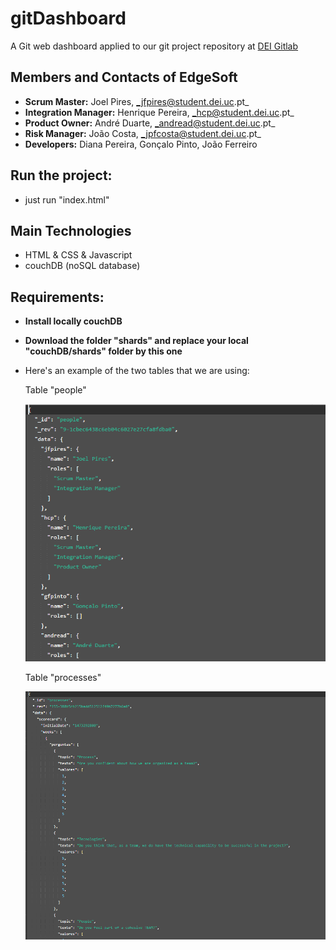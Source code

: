 # gitDashboard
A Git web dashboard applied to our git project repository at [DEI Gitlab](https://git.dei.uc.pt)

## Members and Contacts of EdgeSoft  
- **Scrum Master:** Joel Pires, _jfpires@student.dei.uc.pt_  
- **Integration Manager:** Henrique Pereira,  _hcp@student.dei.uc.pt_
- **Product Owner:** André Duarte, _andread@student.dei.uc.pt_
- **Risk Manager:** João Costa, _jpfcosta@student.dei.uc.pt_
- **Developers:** Diana Pereira, Gonçalo Pinto, João Ferreiro

## Run the project:
- just run "index.html"

## Main Technologies
- HTML & CSS & Javascript
- couchDB (noSQL database)

## Requirements:
- **Install locally couchDB**
- **Download the folder "shards" and replace your local "couchDB/shards" folder by this one**
- Here's an example of the two tables that we are using:

  Table "people"

  ![alt text](samples/dbSample.PNG)
  
  
  Table "processes"  
  
  
  
  
  
  
  
  
  
  ![alt text](samples/dbSample2.PNG)
